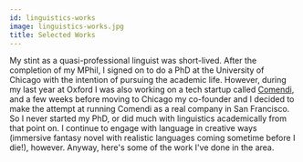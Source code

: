 ```yaml
---
id: linguistics-works
image: linguistics-works.jpg
title: Selected Works
---
```


My stint as a quasi-professional linguist was short-lived. After the completion of my MPhil,
I signed on to do a PhD at the University of Chicago with the intention of pursuing the academic
life. However, during my last year at Oxford I was also working on a tech startup called
[Comendi](/technology#job-comendi), and a few weeks before moving to Chicago my co-founder and
I decided to make the attempt at running Comendi as a real company in San Francisco. So I never
started my PhD, or did much with linguistics academically from that point on. I continue to engage
with language in creative ways (immersive fantasy novel with realistic languages coming sometime
before I die!), however. Anyway, here's some of the work I've done in the area.
